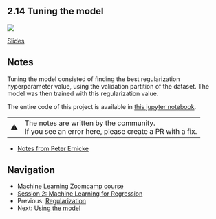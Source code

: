 ## 2.14 Tuning the model

[![](https://img.youtube.com/vi/lW-YVxPgzQw/0.jpg)](https://www.youtube.com/watch?v=lW-YVxPgzQw)

[Slides](https://www.slideshare.net/AlexeyGrigorev/ml-zoomcamp-2-slides)


## Notes

Tuning the model consisted of finding the best regularization hyperparameter value, using the validation partition of the dataset. The model was then trained with this regularization value. 

The entire code of this project is available in [this jupyter notebook](https://github.com/alexeygrigorev/mlbookcamp-code/blob/master/chapter-02-car-price/02-carprice.ipynb). 

<table>
   <tr>
      <td>⚠️</td>
      <td>
         The notes are written by the community. <br>
         If you see an error here, please create a PR with a fix.
      </td>
   </tr>
</table>

* [Notes from Peter Ernicke](https://knowmledge.com/2023/09/24/ml-zoomcamp-2023-machine-learning-for-regression-part-12/)

## Navigation

* [Machine Learning Zoomcamp course](../README.md)
* [Session 2: Machine Learning for Regression](./readme.md)
* Previous: [Regularization](13-regularization.md)
* Next: [Using the model](15-using-model.md)